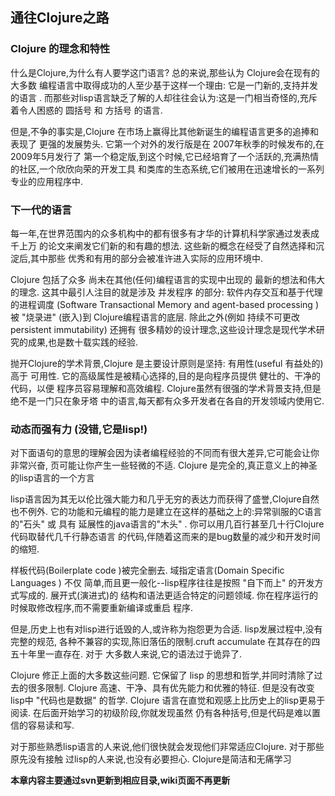 ## 通往Clojure之路 ##


### Clojure 的理念和特性 ###

什么是Clojure,为什么有人要学这门语言? 总的来说,那些认为 Clojure会在现有的大多数
编程语言中取得成功的人至少基于这样一个理由:  它是一门新的,支持并发的语言 .
而那些对lisp语言缺乏了解的人却往往会认为:这是一门相当奇怪的,充斥着令人困惑的 圆括号
和 方括号 的语言.

但是,不争的事实是,Clojure 在市场上赢得比其他新诞生的编程语言更多的追捧和表现了
更强的发展势头. 它第一个对外的发行版是在 2007年秋季的时候发布的,在2009年5月发行了
第一个稳定版,到这个时候,它已经培育了一个活跃的,充满热情的社区,一个欣欣向荣的开发工具
和类库的生态系统,它们被用在迅速增长的一系列专业的应用程序中.


### 下一代的语言 ###

每一年,在世界范围内的众多机构中的都有很多有才华的计算机科学家通过发表成千上万
的论文来阐发它们新的和有趣的想法. 这些新的概念在经受了自然选择和沉淀后,其中那些
优秀和有用的部分会被准许进入实际的应用环境中.


Clojure 包括了众多 尚未在其他(任何)编程语言的实现中出现的 最新的想法和伟大的理念.
这其中最引人注目的就是涉及 并发程序 的部分:  软件内存交互和基于代理的进程调度
(Software Transactional Memory and agent-based processing ) 被 "烧录进" (嵌入)到
Clojure编程语言的底层. 除此之外(例如 持续不可更改 persistent immutability) 还拥有
很多精妙的设计理念,这些设计理念是现代学术研究的成果,也是数十载实践的经验.


抛开Clojure的学术背景,Clojure 是主要设计原则是坚持: 有用性(useful 有益处的) 高于
可用性.  它的高级属性是被精心选择的,目的是向程序员提供 健壮的、干净的代码，以便
程序员容易理解和高效编程. Clojure虽然有很强的学术背景支持,但是绝不是一门只在象牙塔
中的语言,每天都有众多开发者在各自的开发领域内使用它.



### 动态而强有力 (没错,它是lisp!) ###

对下面语句的意思的理解会因为读者编程经验的不同而有很大差异,它可能会让你非常兴奋,
页可能让你产生一些轻微的不适. Clojure 是完全的,真正意义上的神圣的lisp语言的一个方言

lisp语言因为其无以伦比强大能力和几乎无穷的表达力而获得了盛誉,Clojure自然也不例外.
它的功能和元编程的能力是建立在这样的基础之上的:异常驯服的C语言的"石头" 或 具有
延展性的java语言的"木头" . 你可以用几百行甚至几十行Clojure代码取替代几千行静态语言
的代码,伴随着这而来的是bug数量的减少和开发时间的缩短.

样板代码(Boilerplate code )被完全删去. 域指定语言(Domain Specific Languages ) 不仅
简单,而且更一般化--lisp程序往往是按照 "自下而上" 的开发方式写成的. 展开式(演进式)的
结构和语法更适合特定的问题领域. 你在程序运行的时候取修改程序,而不需要重新编译或重启
程序.

但是,历史上也有对lisp进行诋毁的人,或许称为抱怨更为合适. lisp发展过程中,没有完整的规范,
各种不兼容的实现,陈旧落伍的限制.cruft accumulate 在其存在的四五十年里一直存在. 对于
大多数人来说,它的语法过于诡异了.

Clojure 修正上面的大多数这些问题. 它保留了 lisp 的思想和哲学,并同时清除了过去的很多限制.
Clojure 高速、干净、具有优先能力和优雅的特征. 但是没有改变lisp中 "代码也是数据" 的哲学.
Clojure 语言在直觉和观感上比历史上的lisp更易于阅读. 在后面开始学习的初级阶段,你就发现虽然
仍有各种括号,但是代码是难以置信的容易读和写.


对于那些熟悉lisp语言的人来说,他们很快就会发现他们非常适应Clojure. 对于那些原先没有接触
过lisp的人来说,也没有必要担心. Clojure是简洁和无痛学习


**本章内容主要通过svn更新到相应目录,wiki页面不再更新**
